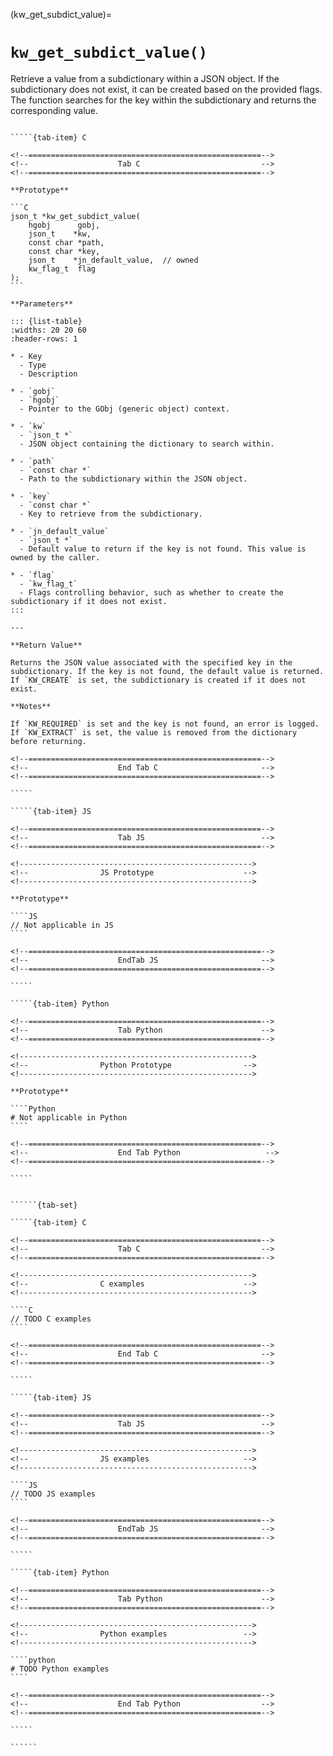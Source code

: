 <!-- ============================================================== -->
(kw_get_subdict_value)=
# `kw_get_subdict_value()`
<!-- ============================================================== -->

Retrieve a value from a subdictionary within a JSON object. If the subdictionary does not exist, it can be created based on the provided flags. The function searches for the key within the subdictionary and returns the corresponding value.

<!------------------------------------------------------------>
<!--                    Prototypes                          -->
<!------------------------------------------------------------>

``````{tab-set}

`````{tab-item} C

<!--====================================================-->
<!--                    Tab C                           -->
<!--====================================================-->

**Prototype**

```C
json_t *kw_get_subdict_value(
    hgobj      gobj,
    json_t    *kw,
    const char *path,
    const char *key,
    json_t    *jn_default_value,  // owned
    kw_flag_t  flag
);
```

**Parameters**

::: {list-table}
:widths: 20 20 60
:header-rows: 1

* - Key
  - Type
  - Description

* - `gobj`
  - `hgobj`
  - Pointer to the GObj (generic object) context.

* - `kw`
  - `json_t *`
  - JSON object containing the dictionary to search within.

* - `path`
  - `const char *`
  - Path to the subdictionary within the JSON object.

* - `key`
  - `const char *`
  - Key to retrieve from the subdictionary.

* - `jn_default_value`
  - `json_t *`
  - Default value to return if the key is not found. This value is owned by the caller.

* - `flag`
  - `kw_flag_t`
  - Flags controlling behavior, such as whether to create the subdictionary if it does not exist.
:::

---

**Return Value**

Returns the JSON value associated with the specified key in the subdictionary. If the key is not found, the default value is returned. If `KW_CREATE` is set, the subdictionary is created if it does not exist.

**Notes**

If `KW_REQUIRED` is set and the key is not found, an error is logged. If `KW_EXTRACT` is set, the value is removed from the dictionary before returning.

<!--====================================================-->
<!--                    End Tab C                       -->
<!--====================================================-->

`````

`````{tab-item} JS

<!--====================================================-->
<!--                    Tab JS                          -->
<!--====================================================-->

<!---------------------------------------------------->
<!--                JS Prototype                    -->
<!---------------------------------------------------->

**Prototype**

````JS
// Not applicable in JS
````

<!--====================================================-->
<!--                    EndTab JS                       -->
<!--====================================================-->

`````

`````{tab-item} Python

<!--====================================================-->
<!--                    Tab Python                      -->
<!--====================================================-->

<!---------------------------------------------------->
<!--                Python Prototype                -->
<!---------------------------------------------------->

**Prototype**

````Python
# Not applicable in Python
````

<!--====================================================-->
<!--                    End Tab Python                   -->
<!--====================================================-->

`````

``````

<!------------------------------------------------------------>
<!--                    Examples                            -->
<!------------------------------------------------------------>

```````{dropdown} Examples

``````{tab-set}

`````{tab-item} C

<!--====================================================-->
<!--                    Tab C                           -->
<!--====================================================-->

<!---------------------------------------------------->
<!--                C examples                      -->
<!---------------------------------------------------->

````C
// TODO C examples
````

<!--====================================================-->
<!--                    End Tab C                       -->
<!--====================================================-->

`````

`````{tab-item} JS

<!--====================================================-->
<!--                    Tab JS                          -->
<!--====================================================-->

<!---------------------------------------------------->
<!--                JS examples                     -->
<!---------------------------------------------------->

````JS
// TODO JS examples
````

<!--====================================================-->
<!--                    EndTab JS                       -->
<!--====================================================-->

`````

`````{tab-item} Python

<!--====================================================-->
<!--                    Tab Python                      -->
<!--====================================================-->

<!---------------------------------------------------->
<!--                Python examples                 -->
<!---------------------------------------------------->

````python
# TODO Python examples
````

<!--====================================================-->
<!--                    End Tab Python                  -->
<!--====================================================-->

`````

``````

```````

